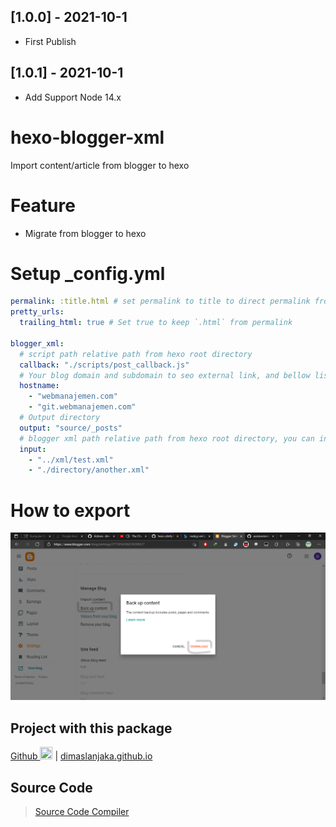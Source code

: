 ## [1.0.0] - 2021-10-1

- First Publish

## [1.0.1] - 2021-10-1

- Add Support Node 14.x
# hexo-blogger-xml
Import content/article from blogger to hexo

# Feature
- Migrate from blogger to hexo

# Setup _config.yml
```yaml
permalink: :title.html # set permalink to title to direct permalink from directory path
pretty_urls: 
  trailing_html: true # Set true to keep `.html` from permalink 

blogger_xml:
  # script path relative path from hexo root directory
  callback: "./scripts/post_callback.js" 
  # Your blog domain and subdomain to seo external link, and bellow list is a internal link based on domains
  hostname:
    - "webmanajemen.com"
    - "git.webmanajemen.com"
  # Output directory
  output: "source/_posts"
  # blogger xml path relative path from hexo root directory, you can insert multiple xml
  input:
    - "../xml/test.xml" 
    - "./directory/another.xml" 
```

# How to export
![](img/blogger-export.png)

## Project with this package
<a href="https://github.com/dimaslanjaka/dimaslanjaka.github.io/tree/compiler" alt="github">Github <img src="https://cdn-icons-png.flaticon.com/512/25/25231.png" width="20px" height="20px" /></a> | 
[dimaslanjaka.github.io](https://dimaslanjaka.github.io)

## Source Code
> [Source Code Compiler](https://github.com/dimaslanjaka/hexo-blogger-xml/tree/compiler)
